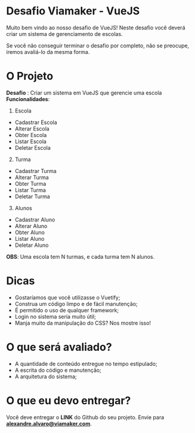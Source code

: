 
# Desafio Viamaker - VueJS

Muito bem vindo ao nosso desafio de VueJS! Neste desafio você deverá criar um sistema de gerenciamento de escolas.

Se você não conseguir terminar o desafio por completo, não se preocupe, iremos avaliá-lo da mesma forma.

# O Projeto
**Desafio** : Criar um sistema em VueJS que gerencie uma escola
**Funcionalidades**: 
1) Escola
- Cadastrar Escola
- Alterar Escola
- Obter Escola
- Listar Escola
- Deletar Escola

2) Turma
- Cadastrar  Turma
- Alterar Turma
- Obter Turma
- Listar Turma
- Deletar Turma

3) Alunos
- Cadastrar Aluno
- Alterar Aluno
- Obter Aluno
- Listar Aluno
- Deletar Aluno

**OBS**: Uma escola tem N turmas, e cada turma tem N alunos.

# Dicas
- Gostaríamos que você utilizasse o Vuetify;
- Construa um código limpo e de fácil manutenção;
- É permitido o uso de qualquer framework;
- Login no sistema seria muito útil;
- Manja muito da manipulação do CSS? Nos mostre isso!

# O que será avaliado?
- A quantidade de conteúdo entregue no tempo estipulado;
- A escrita do código e manutenção;
- A arquitetura do sistema;

# O que eu devo entregar?
Você deve entregar o **LINK** do Github do seu projeto. Envie para **[alexandre.alvaro@viamaker.com](mailto:alexandre.alvaro@viamaker.com)**.
